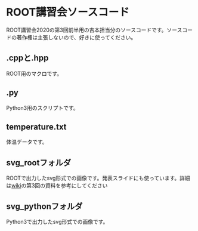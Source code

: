 # ROOT講習会ソースコード

ROOT講習会2020の第3回前半用の吉本担当分のソースコードです。ソースコードの著作権は主張しないので、好きに使ってください。

## .cppと.hpp
ROOT用のマクロです。

## .py
Python3用のスクリプトです。

## temperature.txt
体温データです。

## svg_rootフォルダ
ROOTで出力したsvg形式での画像です。発表スライドにも使っています。詳細は[wiki](https://github.com/ymap-team/ROOT2020/wiki)の第3回の資料を参考にしてください

## svg_pythonフォルダ
Python3で出力したsvg形式での画像です。
